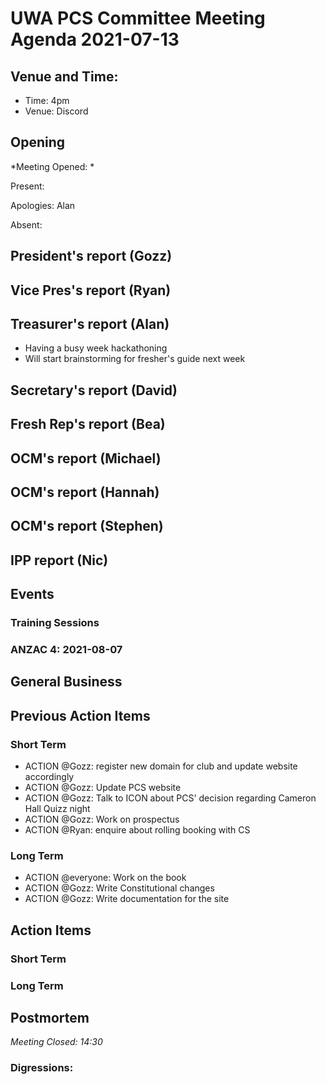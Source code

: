 # UWA PCS Committee Meeting Agenda 2021-07-13

## Venue and Time:

- Time: 4pm
- Venue: Discord

## Opening
*Meeting Opened: *

Present: 

Apologies: Alan

Absent: 

## President's report (Gozz)


## Vice Pres's report (Ryan)


## Treasurer's report (Alan)
- Having a busy week hackathoning
- Will start brainstorming for fresher's guide next week

## Secretary's report (David)

## Fresh Rep's report (Bea)

## OCM's report (Michael)

## OCM's report (Hannah)

## OCM's report (Stephen)

## IPP report (Nic)

## Events

### Training Sessions

### ANZAC 4: 2021-08-07

## General Business

## Previous Action Items

### Short Term

- ACTION @Gozz: register new domain for club and update website accordingly
- ACTION @Gozz: Update PCS website
- ACTION @Gozz: Talk to ICON about PCS' decision regarding Cameron Hall Quizz night
- ACTION @Gozz: Work on prospectus
- ACTION @Ryan: enquire about rolling booking with CS

### Long Term

- ACTION @everyone: Work on the book
- ACTION @Gozz: Write Constitutional changes
- ACTION @Gozz: Write documentation for the site

## Action Items


### Short Term

### Long Term

## Postmortem
*Meeting Closed: 14:30*

###  Digressions:
